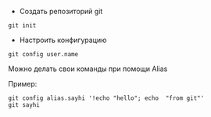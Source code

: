 
- Создать репозиторий git
```
git init
```
- Настроить конфигурацию
```
git config user.name
```


Можно делать свои команды при помощи Alias

Пример:
```
git config alias.sayhi '!echo "hello"; echo  "from git"'
git sayhi
```
